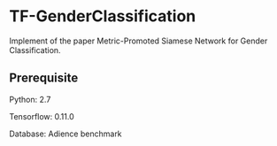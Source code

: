 # TF-GenderClassification
Implement of the paper Metric-Promoted Siamese Network for Gender Classification.

## Prerequisite
Python: 2.7

Tensorflow: 0.11.0

Database: Adience benchmark

